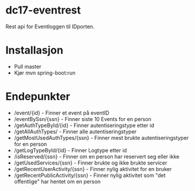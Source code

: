 # dc17-eventrest

Rest api for Eventloggen til IDporten.

# Installasjon

* Pull master
* Kjør mvn spring-boot:run


# Endepunkter

* /event/{id} - Finner et event på eventID
* /eventBySsn/{ssn} - Finner siste 10 Events for en person
* /getAuthTypeById/{id} - Finner autentiseringstype etter id 
* /getAllAuthTypes/ - Finner alle autentiseringstyper
* /getMostUsedAuthTypes/{ssn} - Finner mest brukte autentiseringstyper for en person
* /getLogTypeById/{id} - Finner Logtype etter id
* /isReserved/{ssn} - Finner om en person har reservert seg eller ikke
* /getUsedServices/{ssn} - Finner brukte og ikke brukte servicer
* /getRecentUserActivity/{ssn} - Finner nylig aktivitet for en bruker
* /getRecentPublicActivity/{ssn} - Finner nylig aktivitet som "det offentlige" har hentet om en person
